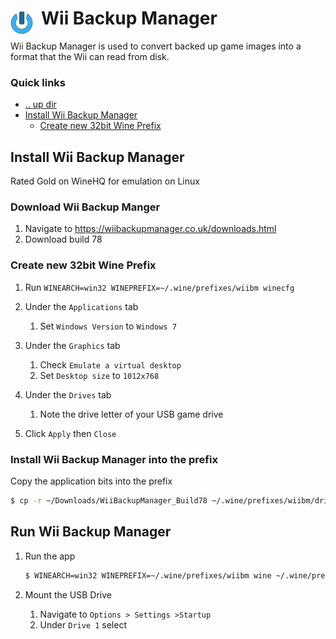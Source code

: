 # Wii Backup Manager <img style="margin: 6px 13px 0px 0px" align="left" src="../../data/images/logo_36x36.png" />

Wii Backup Manager is used to convert backed up game images into a format that the Wii can read from 
disk.

### Quick links
* [.. up dir](..)
* [Install Wii Backup Manager](#install-wii-backup-manager)
  * [Create new 32bit Wine Prefix](#create-new-32bit-wine-prefix)

## Install Wii Backup Manager
Rated Gold on WineHQ for emulation on Linux

### Download Wii Backup Manger
1. Navigate to https://wiibackupmanager.co.uk/downloads.html 
2. Download build 78

### Create new 32bit Wine Prefix
1. Run `WINEARCH=win32 WINEPREFIX=~/.wine/prefixes/wiibm winecfg`

2. Under the `Applications` tab
   1. Set `Windows Version` to `Windows 7`

3. Under the `Graphics` tab
   1. Check `Emulate a virtual desktop`
   2. Set `Desktop size` to `1012x768`

4. Under the `Drives` tab
   1. Note the drive letter of your USB game drive

5. Click `Apply` then `Close`

### Install Wii Backup Manager into the prefix
Copy the application bits into the prefix
```bash
$ cp -r ~/Downloads/WiiBackupManager_Build78 ~/.wine/prefixes/wiibm/drive_c
```

## Run Wii Backup Manager
1. Run the app
   ```bash
   $ WINEARCH=win32 WINEPREFIX=~/.wine/prefixes/wiibm wine ~/.wine/prefixes/wiibm/drive_c/WiiBackupManager_Build78/WiiBackupManager_Win32.exe
   ```

2. Mount the USB Drive
   1. Navigate to `Options > Settings >Startup`
   2. Under `Drive 1` select 

<!-- 
vim: ts=2:sw=2:sts=2
-->
